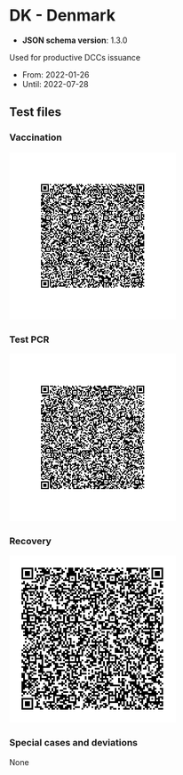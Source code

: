 # DK - Denmark

* **JSON schema version**: 1.3.0

Used for productive DCCs issuance
* From: 2022-01-26
* Until: 2022-07-28

## Test files

### Vaccination

![VAC](VAC.png)

### Test PCR

![TEST](TEST-PCR.png)

### Recovery

![REC](REC.png)

### Special cases and deviations
None